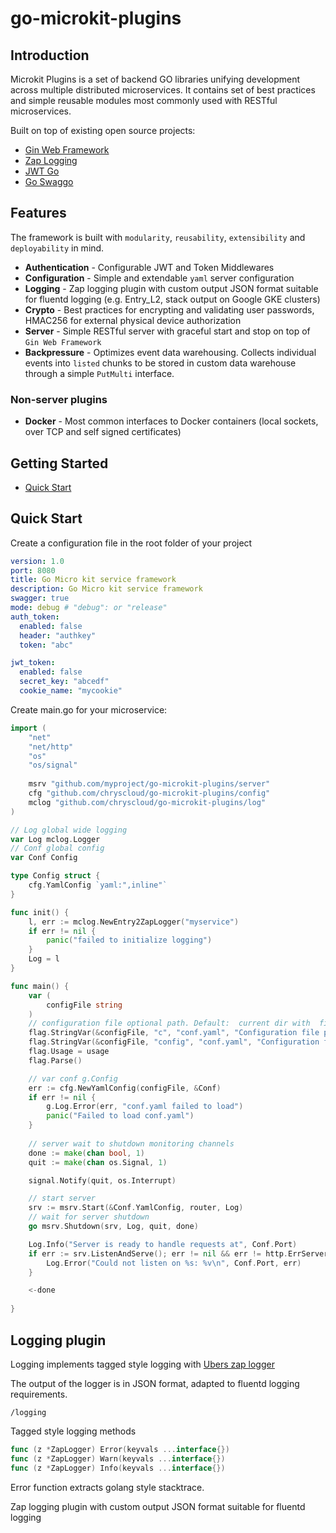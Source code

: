 # go-microkit-plugins

## Introduction

Microkit Plugins is a set of backend GO libraries unifying development across multiple distributed microservices. It contains set of best practices and simple reusable modules most commonly used with RESTful microservices.

Built on top of existing open source projects:
- [Gin Web Framework](https://github.com/gin-gonic/gin)
- [Zap Logging](https://github.com/uber-go/zap)
- [JWT Go](https://github.com/dgrijalva/jwt-go)
- [Go Swaggo](https://github.com/swaggo/swag)

## Features

The framework is built with `modularity`, `reusability`, `extensibility` and `deployability` in mind.

- **Authentication** - Configurable JWT and Token Middlewares
- **Configuration** - Simple and extendable `yaml` server configuration
- **Logging** - Zap logging plugin with custom output JSON format suitable for fluentd logging (e.g. Entry_L2, stack output on Google GKE clusters)
- **Crypto** - Best practices for encrypting and validating user passwords, HMAC256 for external physical device authorization
- **Server** - Simple RESTful server with graceful start and stop on top of `Gin Web Framework`
- **Backpressure** - Optimizes event data warehousing. Collects individual events into `listed` chunks to be stored in custom data warehouse through a simple `PutMulti` interface.

### Non-server plugins

- **Docker** - Most common interfaces to Docker containers (local sockets, over TCP and self signed certificates)

## Getting Started

* [Quick Start](#quick-start)

## Quick Start

Create a configuration file in the root folder of your project

```yaml
version: 1.0
port: 8080
title: Go Micro kit service framework
description: Go Micro kit service framework
swagger: true
mode: debug # "debug": or "release"
auth_token:
  enabled: false
  header: "authkey"
  token: "abc"

jwt_token:
  enabled: false
  secret_key: "abcedf"
  cookie_name: "mycookie"
```

Create main.go for your microservice:

```go
import (
    "net"
	"net/http"
	"os"
    "os/signal"
    
    msrv "github.com/myproject/go-microkit-plugins/server"
    cfg "github.com/chryscloud/go-microkit-plugins/config"
    mclog "github.com/chryscloud/go-microkit-plugins/log"
)

// Log global wide logging
var Log mclog.Logger
// Conf global config
var Conf Config

type Config struct {
	cfg.YamlConfig `yaml:",inline"`
}

func init() {
	l, err := mclog.NewEntry2ZapLogger("myservice")
	if err != nil {
		panic("failed to initialize logging")
	}
	Log = l
}

func main() {
    var (
		configFile string
	)
	// configuration file optional path. Default:  current dir with  filename conf.yaml
	flag.StringVar(&configFile, "c", "conf.yaml", "Configuration file path.")
	flag.StringVar(&configFile, "config", "conf.yaml", "Configuration file path.")
	flag.Usage = usage
	flag.Parse()

	// var conf g.Config
	err := cfg.NewYamlConfig(configFile, &Conf)
	if err != nil {
		g.Log.Error(err, "conf.yaml failed to load")
		panic("Failed to load conf.yaml")
    }
    
    // server wait to shutdown monitoring channels
    done := make(chan bool, 1)
    quit := make(chan os.Signal, 1)

    signal.Notify(quit, os.Interrupt)

    // start server
	srv := msrv.Start(&Conf.YamlConfig, router, Log)
	// wait for server shutdown
	go msrv.Shutdown(srv, Log, quit, done)

	Log.Info("Server is ready to handle requests at", Conf.Port)
	if err := srv.ListenAndServe(); err != nil && err != http.ErrServerClosed {
		Log.Error("Could not listen on %s: %v\n", Conf.Port, err)
	}

	<-done
    
}
```

## Logging plugin

Logging implements tagged style logging with [Ubers zap logger](https://github.com/uber-go/zap)

The output of the logger is in JSON format, adapted to fluentd logging requirements. 

```
/logging
```

Tagged style logging methods
```go
func (z *ZapLogger) Error(keyvals ...interface{})
func (z *ZapLogger) Warn(keyvals ...interface{})
func (z *ZapLogger) Info(keyvals ...interface{})
```

Error function extracts golang style stacktrace.

Zap logging plugin with custom output JSON format suitable for fluentd logging